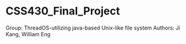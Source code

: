 # CSS430_Final_Project
Group: ThreadOS-utilizing java-based Unix-like file system
Authors: Ji Kang, William Eng

